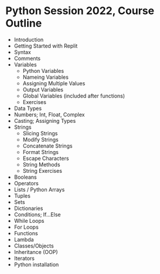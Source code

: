 # Python Session 2022, Course Outline

- Introduction
- Getting Started with Replit
- Syntax
- Comments
- Variables
  - Python Variables
  - Nameing Variables
  - Assigning Multiple Values
  - Output Variables
  - Global Variables (included after functions)
  - Exercises
- Data Types
- Numbers; Int, Float, Complex
- Casting; Assigning Types
- Strings
  - Slicing Strings
  - Modify Strings
  - Concatenate Strings
  - Format Strings
  - Escape Characters
  - String Methods
  - String Exercises
- Booleans
- Operators
- Lists / Python Arrays
- Tuples
- Sets
- Dictionaries
- Conditions; If...Else
- While Loops
- For Loops
- Functions
- Lambda
- Classes/Objects
- Inheritance (OOP)
- Iterators
- Python installation